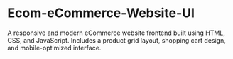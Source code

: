 # Ecom-eCommerce-Website-UI
A responsive and modern eCommerce website frontend built using HTML, CSS, and JavaScript. Includes a product grid layout, shopping cart design, and mobile-optimized interface.
